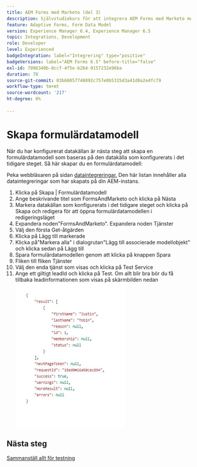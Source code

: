 ```yaml
---
title: AEM Forms med Marketo (del 3)
description: Självstudiekurs för att integrera AEM Forms med Marketo med AEM Forms Form Data Model.
feature: Adaptive Forms, Form Data Model
version: Experience Manager 6.4, Experience Manager 6.5
topic: Integrations, Development
role: Developer
level: Experienced
badgeIntegration: label="Integrering" type="positive"
badgeVersions: label="AEM Forms 6.5" before-title="false"
exl-id: 7096340b-8ccf-4f5e-b264-9157232e96ba
duration: 78
source-git-commit: 03b68057748892c757e0b5315d3a41d0a2e4fc79
workflow-type: tm+mt
source-wordcount: '217'
ht-degree: 0%

---
```


# Skapa formulärdatamodell

När du har konfigurerat datakällan är nästa steg att skapa en formulärdatamodell som baseras på den datakälla som konfigurerats i det tidigare steget. Så här skapar du en formulärdatamodell:

Peka webbläsaren på sidan [&#x200B; dataintegreringar.](http://localhost:4502/aem/forms.html/content/dam/formsanddocuments-fdm) Den här listan innehåller alla dataintegreringar som har skapats på din AEM-instans.

1. Klicka på Skapa | Formulärdatamodell
1. Ange beskrivande titel som FormsAndMarketo och klicka på Nästa
1. Markera datakällan som konfigurerats i det tidigare steget och klicka på Skapa och redigera för att öppna formulärdatamodellen i redigeringsläget
1. Expandera noden&quot;FormsAndMarketo&quot;. Expandera noden Tjänster
1. Välj den första Get-åtgärden
1. Klicka på Lägg till markerade
1. Klicka på&quot;Markera alla&quot; i dialogrutan&quot;Lägg till associerade modellobjekt&quot; och klicka sedan på Lägg till
1. Spara formulärdatamodellen genom att klicka på knappen Spara
1. Fliken till fliken Tjänster
1. Välj den enda tjänst som visas och klicka på Test Service
1. Ange ett giltigt leadId och klicka på Test. Om allt blir bra bör du få tillbaka leadinformationen som visas på skärmbilden nedan
   ![testresultat](assets/testresults.png)

## Nästa steg

[Sammanställ allt för testning](./part4.md)
